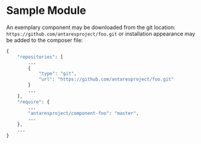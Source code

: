 # Sample Module  


An exemplary component may be downloaded from the git location: `https://github.com/antaresproject/foo.git` or installation appearance may be added to the composer file:

```php
{  
    "repositories": [
        ...
        {
            "type": "git",
            "url": "https://github.com/antaresproject/foo.git"
        }
        ...
    ],
    "require": {
        ...
        "antaresproject/component-foo": "master",
        ...
    },
    ...
}

```

